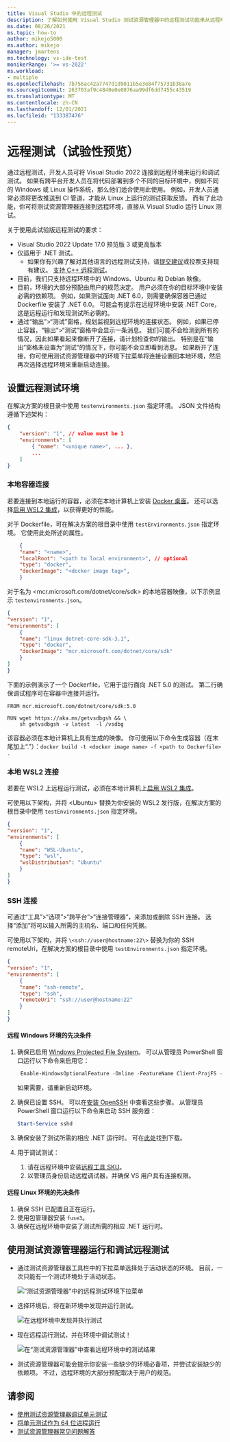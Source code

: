 ```yaml
---
title: Visual Studio 中的远程测试
description: 了解如何使用 Visual Studio 测试资源管理器中的远程测试功能来从远程环境（包括容器、WSL2 或通过 SSH 连接）运行测试。 本主题介绍如何使用 testenvironments.json 来针对本地容器、WSL2 或 SSH 连接配置远程测试。
ms.date: 08/26/2021
ms.topic: how-to
author: mikejo5000
ms.author: mikejo
manager: jmartens
ms.technology: vs-ide-test
monikerRange: '>= vs-2022'
ms.workload:
- multiple
ms.openlocfilehash: 7b756ac42a7747d1d9011b5e3e84f75731b38a7e
ms.sourcegitcommit: 263703af9c4840e0e0876aa99df6dd7455c43519
ms.translationtype: MT
ms.contentlocale: zh-CN
ms.lasthandoff: 12/01/2021
ms.locfileid: "133387476"
---
```

# <a name="remote-testing-experimental-preview"></a>远程测试（试验性预览）

通过远程测试，开发人员可将 Visual Studio 2022 连接到远程环境来运行和调试测试。 如果有跨平台开发人员在将代码部署到多个不同的目标环境中，例如不同的 Windows 或 Linux 操作系统，那么他们适合使用此使用。 例如，开发人员通常必须将更改推送到 CI 管道，才能从 Linux 上运行的测试获取反馈。 而有了此功能，你可将测试资源管理器连接到远程环境，直接从 Visual Studio 运行 Linux 测试。

关于使用此试验版远程测试的要求：
* Visual Studio 2022 Update 17.0 预览版 3 或更高版本
* 仅适用于 .NET 测试。
  * 如果你有兴趣了解对其他语言的远程测试支持，请[提交建议](/visualstudio/ide/suggest-a-feature)或投票支持现有建议。 [支持 C++ 远程测试](https://developercommunity.visualstudio.com/t/run-c-unit-tests-on-linux-with-visual-studio/1403357)。
* 目前，我们只支持远程环境中的 Windows、Ubuntu 和 Debian 映像。 
* 目前，环境的大部分预配由用户的规范决定。 用户必须在你的目标环境中安装必需的依赖项。 例如，如果测试面向 .NET 6.0，则需要确保容器已通过 Dockerfile 安装了 .NET 6.0。 可能会有提示在远程环境中安装 .NET Core，这是远程运行和发现测试所必需的。 
* 通过“输出”>“测试”窗格，规划监视到远程环境的连接状态。 例如，如果已停止容器，“输出”>“测试”窗格中会显示一条消息。 我们可能不会检测到所有的情况，因此如果看起来像断开了连接，请计划检查你的输出。 特别是在“输出”窗格未设置为“测试”的情况下，你可能不会立即看到消息。 如果断开了连接，你可使用测试资源管理器中的环境下拉菜单将连接设置回本地环境，然后再次选择远程环境来重新启动连接。

## <a name="set-up-the-remote-testing-environment"></a>设置远程测试环境

在解决方案的根目录中使用 `testenvironments.json` 指定环境。 JSON 文件结构遵循下述架构：
```json
{
    "version": "1", // value must be 1
    "environments": [
        { "name": "<unique name>", ... },
        ...
    ]
}
```

### <a name="local-container-connections"></a>本地容器连接

若要连接到本地运行的容器，必须在本地计算机上安装 [Docker 桌面](https://www.docker.com/products/docker-desktop)。 还可以选择[启用 WSL2 集成](/windows/wsl/install-win10)，以获得更好的性能。

对于 Dockerfile，可在解决方案的根目录中使用 `testEnvironments.json` 指定环境。 它使用此处所述的属性。
```json
    {
    "name": "<name>",
    "localRoot": "<path to local environment>", // optional
    "type": "docker",
    "dockerImage": "<docker image tag>",
    }
```

对于名为 \<mcr.microsoft.com/dotnet/core/sdk\> 的本地容器映像，以下示例显示 `testenvironments.json`。
```json
{
"version": "1",
"environments": [
    {
    "name": "linux dotnet-core-sdk-3.1",
    "type": "docker",
    "dockerImage": "mcr.microsoft.com/dotnet/core/sdk"
    }
]
}
```

下面的示例演示了一个 Dockerfile，它用于运行面向 .NET 5.0 的测试。 第二行确保调试程序可在容器中连接并运行。
```
FROM mcr.microsoft.com/dotnet/core/sdk:5.0

RUN wget https://aka.ms/getvsdbgsh && \
    sh getvsdbgsh -v latest  -l /vsdbg
```

该容器必须在本地计算机上具有生成的映像。 你可使用以下命令生成容器（在末尾加上“.”）：`docker build -t <docker image name> -f <path to Dockerfile> .`

### <a name="local-wsl2-connections"></a>本地 WSL2 连接
若要在 WSL2 上远程运行测试，必须在本地计算机上[启用 WSL2 集成](/windows/wsl/install-win10)。

可使用以下架构，并将 \<Ubuntu\> 替换为你安装的 WSL2 发行版，在解决方案的根目录中使用 `testEnvironments.json` 指定环境。
```json
{
"version": "1",
"environments": [
    {
    "name": "WSL-Ubuntu",
    "type": "wsl",
    "wslDistribution": "Ubuntu"
    }
]
}
```

### <a name="ssh-connections"></a>SSH 连接
 可通过“工具”>“选项”>“跨平台”>“连接管理器”，来添加或删除 SSH 连接。 选择“添加”将可以输入所需的主机名、端口和任何凭据。

可使用以下架构，并将 `\<ssh://user@hostname:22\>` 替换为你的 SSH remoteUri，在解决方案的根目录中使用 `testEnvironments.json` 指定环境。
```json
{
"version": "1",
"environments": [
    {
    "name": "ssh-remote",
    "type": "ssh",
    "remoteUri": "ssh://user@hostname:22"
    }
]
}
```

#### <a name="prerequisites-for-a-remote-windows-environment"></a>远程 Windows 环境的先决条件
1. 确保已启用 [Windows Projected File System](/windows/win32/projfs/enabling-windows-projected-file-system)。 可以从管理员 PowerShell 窗口运行以下命令来启用它：

   ```powershell
    Enable-WindowsOptionalFeature -Online -FeatureName Client-ProjFS -NoRestart
   ```

   如果需要，请重新启动环境。
2. 确保已设置 SSH。 可以在[安装 OpenSSH](/windows-server/administration/openssh/openssh_install_firstuse#install-openssh-using-powershell) 中查看这些步骤。 从管理员 PowerShell 窗口运行以下命令来启动 SSH 服务器：
   ```powershell
   Start-Service sshd
   ```

3. 确保安装了测试所需的相应 .NET 运行时。 可在[此处](https://dotnet.microsoft.com/download)找到下载。
4. 用于调试测试：
   1. 请在远程环境中安装[远程工具 SKU](/visualstudio/debugger/remote-debugging?view=vs-2022&preserve-view=true)。 
   2. 以管理员身份启动远程调试器，并确保 VS 用户具有连接权限。

#### <a name="prerequisites-for-a-remote-linux-environment"></a>远程 Linux 环境的先决条件
1. 确保 SSH 已配置且正在运行。
2. 使用包管理器安装 `fuse3`。
3. 确保在远程环境中安装了测试所需的相应 .NET 运行时。

## <a name="use-the-test-explorer-to-run-and-debug-remote-tests"></a>使用测试资源管理器运行和调试远程测试
* 通过测试资源管理器工具栏中的下拉菜单选择处于活动状态的环境。 目前，一次只能有一个测试环境处于活动状态。

  ![“测试资源管理器”中的远程测试环境下拉菜单](media/remote-test-drop-down.png)

* 选择环境后，将在新环境中发现并运行测试。

  ![在远程环境中发现并执行测试](media/remote-test-linux-discovery.png)

* 现在远程运行测试，并在环境中调试测试！

  ![在“测试资源管理器”中查看远程环境中的测试结果](media/remote-test-linux-passing.png)

* 测试资源管理器可能会提示你安装一些缺少的环境必备项，并尝试安装缺少的依赖项。 不过，远程环境的大部分预配取决于用户的规范。

## <a name="see-also"></a>请参阅

- [使用测试资源管理器调试单元测试](../test/debug-unit-tests-with-test-explorer.md)
- [将单元测试作为 64 位进程运行](../test/run-a-unit-test-as-a-64-bit-process.md)
- [测试资源管理器常见问题解答](test-explorer-faq.md)
